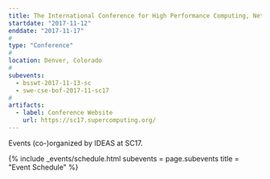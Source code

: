 ```yaml
---
title: The International Conference for High Performance Computing, Networking, Storage, and Analysis (SC17)
startdate: "2017-11-12"
enddate: "2017-11-17"
#
type: "Conference" 
#
location: Denver, Colorado
#
subevents:
  - bsswt-2017-11-13-sc
  - swe-cse-bof-2017-11-sc17
#
artifacts:
  - label: Conference Website
    url: https://sc17.supercomputing.org/
---
```


Events (co-)organized by IDEAS at SC17.

{% include _events/schedule.html
   subevents = page.subevents
   title = "Event Schedule"
%}
